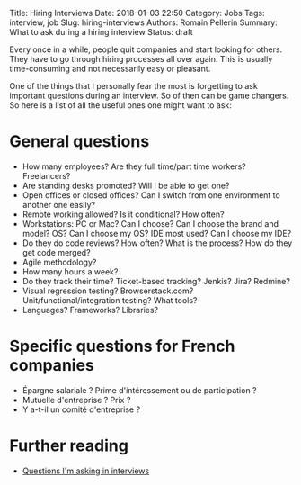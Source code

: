 Title: Hiring Interviews
Date: 2018-01-03 22:50
Category: Jobs
Tags: interview, job
Slug: hiring-interviews
Authors: Romain Pellerin
Summary: What to ask during a hiring interview
Status: draft

Every once in a while, people quit companies and start looking for others. They have to go through hiring processes all over again. This is usually time-consuming and not necessarily easy or pleasant. 

One of the things that I personally fear the most is forgetting to ask important questions during an interview. So of then can be game changers. So here is a list of all the useful ones one might want to ask:

# General questions

- How many employees? Are they full time/part time workers? Freelancers?
- Are standing desks promoted? Will I be able to get one?
- Open offices or closed offices? Can I switch from one environment to another one easily?
- Remote working allowed? Is it conditional? How often?
- Workstations: PC or Mac? Can I choose? Can I choose the brand and model? OS? Can I choose my OS? IDE most used? Can I choose my IDE?
- Do they do code reviews? How often? What is the process? How do they get code merged?
- Agile methodology?
- How many hours a week?
- Do they track their time? Ticket-based tracking? Jenkis? Jira? Redmine?
- Visual regression testing? Browserstack.com? Unit/functional/integration testing? What tools?
- Languages? Frameworks? Libraries?

# Specific questions for French companies

- Épargne salariale ? Prime d'intéressement ou de participation ?
- Mutuelle d'entreprise ? Prix ?
- Y a-t-il un comité d'entreprise ?

# Further reading

- [Questions I'm asking in interviews](https://jvns.ca/blog/2013/12/30/questions-im-asking-in-interviews/)
